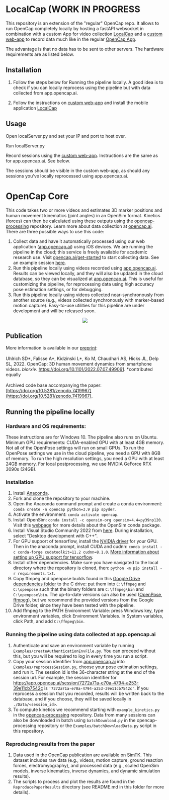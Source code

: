# LocalCap (WORK IN PROGRESS
This repository is an extension of the "regular" OpenCap repo. It allows to run OpenCap completely locally by hosting a fastAPI websocket in combination with a custom App for video collection [LocalCap](https://github.com/AntonBrinkCodes/LocalCap/tree/main) and a [custom web-app](https://github.com/AntonBrinkCodes/localcap-viewer/tree/main) to record data much like in the regular [OpenCap App](app.opencap.ai).

The advantage is that no data has to be sent to other servers. The hardware requirements are as listed below.

## Installation
1. Follow the steps below for Running the pipeline locally. A good idea is to check if you can locally reprocess using the pipeline but with data collected from app.opencap.ai.

2. Follow the instructions on [custom web-app](https://github.com/AntonBrinkCodes/localcap-viewer/tree/main) and install the mobile application [LocalCap](https://github.com/AntonBrinkCodes/LocalCap/tree/main)

## Usage
Open localServer.py and set your IP and port to host over.

Run localServer.py

Record sessions using the [custom web-app](https://github.com/AntonBrinkCodes/localcap-viewer/tree/main). Instructions are the same as for app.opencap.ai. See below.

The sessions should be visible in the custom web-app, as should any sessions you've locally reprocessed using app.opencap.ai.


# OpenCap Core
This code takes two or more videos and estimates 3D marker positions and human movement kinematics (joint angles) in an OpenSim format. Kinetics (forces) can then be calculated using these outputs using the [opencap-processing](https://github.com/stanfordnmbl/opencap-processing) repository. Learn more about data collection at [opencap.ai](https://opencap.ai). There are three possible ways to use this code:
1) Collect data and have it automatically processed using our web application ([app.opencap.ai](https://app.opencap.ai)) using iOS devices. We are running the pipeline in the cloud; this service is freely available for academic research use. Visit [opencap.ai/get-started](https://opencap.ai/get-started) to start collecting data. See an example session [here](https://app.opencap.ai/session/7272a71a-e70a-4794-a253-39e11cb7542c).
2) Run this pipeline locally using videos recorded using [app.opencap.ai](https://app.opencap.ai). Results can be viewed locally, and they will also be updated in the cloud database, so they can be visualized at [app.opencap.ai](https://app.opencap.ai). This is useful for customizing the pipeline, for reprocessing data using high accuracy pose estimation settings, or for debugging.
3) Run this pipeline locally using videos collected near-synchronously from another source (e.g., videos collected synchronously with marker-based motion capture). Easy-to-use utilities for this pipeline are under development and will be released soon.

<p align="center">
  <img src="media/cut_fastAndSlow.gif">
</p>


## Publication
More information is available in our [preprint](https://www.biorxiv.org/content/10.1101/2022.07.07.499061v1): <br> <br> 
Uhlrich SD*, Falisse A*, Kidzinski L*, Ko M, Chaudhari AS, Hicks JL, Delp SL, 2022. OpenCap: 3D human movement dynamics from smartphone videos. _biorxiv_. https://doi.org/10.1101/2022.07.07.499061. *contributed equally <br> <br> 
Archived code base accompanying the paper: [https://doi.org/10.5281/zenodo.7419967](https://doi.org/10.5281/zenodo.7419967).

## Running the pipeline locally
### Hardware and OS requirements:
These instructions are for Windows 10. The pipeline also runs on Ubuntu. Minimum GPU requirements: CUDA-enabled GPU with at least 4GB memory. Not all of the OpenPose settings will run on small GPUs. To run the OpenPose settings we use in the cloud pipeline, you need a GPU with 8GB of memory. To run the high resolution settings, you need a GPU with at least 24GB memory. For local postprocessing, we use NVIDIA GeForce RTX 3090s (24GB).

### Installation
1. Install [Anaconda](https://www.anaconda.com/).
2. Fork and clone the repository to your machine.
3. Open the Anaconda command prompt and create a conda environment: `conda create -n opencap python=3.9 pip spyder`.
4. Activate the environment: `conda activate opencap`.
5. Install OpenSim: `conda install -c opensim-org opensim=4.4=py39np120`. Visit this [webpage](https://simtk-confluence.stanford.edu:8443/display/OpenSim/Conda+Package) for more details about the OpenSim conda package. 
6. Install Visual Studio Community 2022 from [here](https://visualstudio.microsoft.com/vs/community/). During installation, select "Desktop development with C++". 
7. For GPU support of tensorflow, install the [NVIDIA driver](https://www.nvidia.com/download/index.aspx?lang=en-us) for your GPU. Then in the anaconda prompt, install CUDA and cudnn: `conda install -c conda-forge cudatoolkit=11.2 cudnn=8.1.0`. [More information about setting up GPU support for tensorflow](https://www.tensorflow.org/install/pip).
8. Install other dependencies. Make sure you have navigated to the local directory where the repository is cloned, then: `python -m pip install -r requirements.txt`.
9. Copy ffmpeg and openpose builds found in this [Google Drive dependencies folder](https://drive.google.com/drive/folders/17ihUjaKsc8vwzOuzKWIMndNz_Z7Odm4N?usp=sharing) to the C drive: put them into `C:\ffmpeg` and `C:\openpose` such that the binary folders are `C:\ffmpeg\bin` and `C:\openpose\bin`. The up-to-date versions can also be used ([OpenPose](https://github.com/CMU-Perceptual-Computing-Lab/openpose/releases), [ffmpeg](https://www.gyan.dev/ffmpeg/builds/)), but we recommend the provided versions from the Google Drive folder, since they have been tested with the pipeline.
10. Add ffmpeg to the PATH Environment Variable: press Windows key, type environment variables, click Environment Variables. In System variables, click Path, and add `C:\ffmpeg\bin`. 

### Running the pipeline using data collected at app.opencap.ai

1) Authenticate and save an environment variable by running `Examples/createAuthenticationEnvFile.py`. You can proceed without this, but you will be required to log in every time you run a script.
2) Copy your session identifier from [app.opencap.ai](https://app.opencap.ai) into `Examples/reprocessSession.py`, choose your pose estimation settings, and run it. The session id is the 36-character string at the end of the session url. For example, the session identifier for https://app.opencap.ai/session/7272a71a-e70a-4794-a253-39e11cb7542c is `'7272a71a-e70a-4794-a253-39e11cb7542c'`. If you reprocess a session that you recorded, results will be written back to the database, and if you choose, they will be saved locally in `./Data/<session_id>`.
3) To compute kinetics we recommend starting with `example_kinetics.py` in the [opencap-processing](https://github.com/stanfordnmbl/opencap-processing) repository. Data from many sessions can also be downloaded in batch using `batchDownload.py` in the opencap-processing repository or the `Examples/batchDownloadData.py` script in this repository.

### Reproducing results from the paper 
1) Data used in the OpenCap publication are available on [SimTK](https://simtk.org/projects/opencap). This dataset includes raw data (e.g., videos, motion capture, ground reaction forces, electromyography), and processed data (e.g., scaled OpenSim models, inverse kinematics, inverse dynamics, and dynamic simulation results).
2) The scripts to process and plot the results are found in the `ReproducePaperResults` directory (see README.md in this folder for more details).
